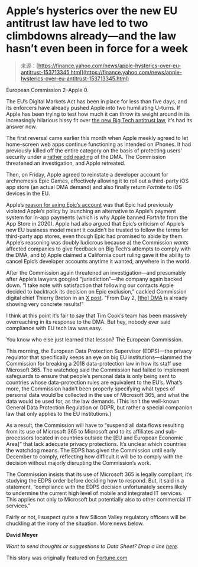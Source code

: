 <!--yml
category: 未分类
date: 2024-05-27 14:52:50
-->

# Apple’s hysterics over the new EU antitrust law have led to two climbdowns already—and the law hasn’t even been in force for a week

> 来源：[https://finance.yahoo.com/news/apple-hysterics-over-eu-antitrust-153713345.html](https://finance.yahoo.com/news/apple-hysterics-over-eu-antitrust-153713345.html)

European Commission 2–Apple 0.

The EU’s Digital Markets Act has been in place for less than five days, and its enforcers have already pushed Apple into two humiliating U-turns. If Apple has been trying to test how much it can throw its weight around in its increasingly hilarious hissy fit over [the new Big Tech antitrust law](https://fortune.com/2024/03/07/dma-digital-markets-act-europe-eu-big-tech-antitrust-law/), it’s had its answer now.

The first reversal came earlier this month when Apple meekly agreed to let home-screen web apps continue functioning as intended on iPhones. It had previously killed off the entire category on the basis of protecting users’ security under a [rather odd reading](https://mashable.com/article/apple-kills-home-screen-web-apps-pwas-in-eu-dma) of the DMA. The Commission threatened an investigation, and Apple retreated.

Then, on Friday, Apple agreed to reinstate a developer account for archnemesis Epic Games, effectively allowing it to roll out a third-party iOS app store (an actual DMA demand) and also finally return *Fortnite* to iOS devices in the EU.

Apple’s [reason for axing Epic’s account](https://fortune.com/2024/03/07/a-serious-violation-why-apple-just-killed-off-epics-eu-app-store-and-why-the-fortnite-maker-will-probably-prevail/) was that Epic had previously violated Apple’s policy by launching an alternative to Apple’s payment system for in-app payments (which is why Apple banned *Fortnite* from the App Store in 2020). Apple had also argued that Epic’s criticism of Apple’s new EU business model meant it couldn’t be trusted to follow the terms for third-party app stores, even though Epic had promised to abide by them. Apple’s reasoning was doubly ludicrous because a) the Commission *wants* affected companies to give feedback on Big Tech’s attempts to comply with the DMA, and b) Apple claimed a California court ruling gave it the ability to cancel Epic’s developer accounts anytime it wanted, anywhere in the world.

After the Commission again threatened an investigation—and presumably after Apple’s lawyers googled “jurisdiction”—the company again backed down. “I take note with satisfaction that following our contacts Apple decided to backtrack its decision on Epic exclusion,” cackled Commission digital chief Thierry Breton in an [X post](https://twitter.com/ThierryBreton/status/1766167580497117464). “From Day 2, [[the] DMA](https://twitter.com/hashtag/DMA?src=hashtag_click) is already showing very concrete results!”

I think at this point it’s fair to say that Tim Cook’s team has been massively overreaching in its response to the DMA. But hey, nobody ever said compliance with EU tech law was easy.

You know who else just learned that lesson? The European Commission.

This morning, the European Data Protection Supervisor (EDPS)—the privacy regulator that specifically keeps an eye on big EU institutions—slammed the Commission for breaking a 2018 data-protection law in how its staff use Microsoft 365\. The watchdog said the Commission had failed to implement safeguards to ensure that people’s personal data is only being sent to countries whose data-protection rules are equivalent to the EU’s. What’s more, the Commission hadn’t been properly specifying what types of personal data would be collected in the use of Microsoft 365, and what the data would be used for, as the law demands. (This isn’t the well-known General Data Protection Regulation or GDPR, but rather a special companion law that only applies to the EU institutions.)

As a result, the Commission will have to “suspend all data flows resulting from its use of Microsoft 365 to Microsoft and to its affiliates and sub-processors located in countries outside the [EU and European Economic Area]” that lack adequate privacy protections. It’s unclear which countries the watchdog means. The EDPS has given the Commission until early December to comply, reflecting how difficult it will be to comply with the decision without majorly disrupting the Commission’s work.

The Commission insists that its use of Microsoft 365 is legally compliant; it’s studying the EDPS order before deciding how to respond. But, it said in a statement, “compliance with the EDPS decision unfortunately seems likely to undermine the current high level of mobile and integrated IT services. This applies not only to Microsoft but potentially also to other commercial IT services.”

Fairly or not, I suspect quite a few Silicon Valley regulatory officers will be chuckling at the irony of the situation. More news below.

**David Meyer**

*Want to send thoughts or suggestions to Data Sheet? Drop a line [here](mailto:david.meyer@fortune.com).*

This story was originally featured on [Fortune.com](https://fortune.com/2024/03/11/apple-eu-dma-hysterics-two-climbdowns-and-counting/)